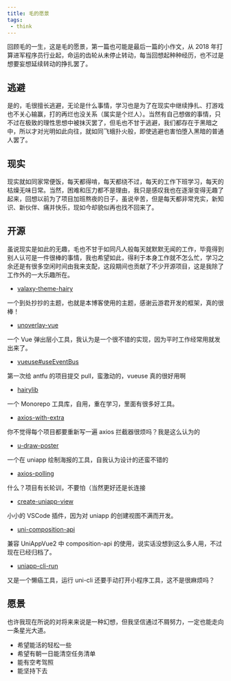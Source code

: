 ```yaml
---
title: 毛的愿景
tags:
 - think
---
```


回顾毛的一生，这是毛的愿景，第一篇也可能是最后一篇的小作文，从 2018 年打算进军程序员行业起，命运的齿轮从未停止转动，每当回想起种种经历，也不过是想要妄想延续转动的挣扎罢了。

<!-- more -->

## 逃避

是的，毛很擅长逃避，无论是什么事情，学习也是为了在现实中继续挣扎、打游戏也不关心输赢，打的再烂也没关系（属实是个烂人）。当然有自己想做的事情，只不过在极致的理性思想中被抹灭罢了，但毛也不甘于逃避，我们都存在于黑暗之中，所以才对光明如此向往，就如同飞蛾扑火般，即使逃避也害怕堕入黑暗的普通人罢了。

## 现实

现实就如同家常便饭，每天都得啃，每天都绕不过，每天的工作下班学习，每天的枯燥无味日常。当然，困难和压力都不是理由，我只是感叹我也在逐渐变得无趣了起来，回想以前为了项目加班熬夜的日子，虽说辛苦，但是每天都非常充实，新知识、新伙伴、痛并快乐，现如今却貌似再也找不回来了。

## 开源

虽说现实是如此的无趣，毛也不甘于如同凡人般每天就默默无闻的工作，毕竟得到别人认可是一件很棒的事情，我也希望如此，得利于本身工作就不怎么忙，学习之余还是有很多空闲时间由我来支配，这段期间也贡献了不少开源项目，这是我除了工作外的一大乐趣所在。

- [valaxy-theme-hairy](https://github.com/TuiMao233/valaxy-theme-hairy)

一个到处抄抄的主题，也就是本博客使用的主题，感谢云游君开发的框架，真的很棒！

- [unoverlay-vue](https://github.com/TuiMao233/unoverlay-vue)

一个 Vue 弹出层小工具，我认为是一个很不错的实现，因为平时工作经常用就发出来了。

- [vueuse#useEventBus](https://github.com/vueuse/vueuse/pull/647)

第一次给 antfu 的项目提交 pull，蛮激动的，vueuse 真的很好用啊

- [hairylib](https://github.com/TuiMao233/hairylib)

一个 Monorepo 工具库，自用，重在学习，里面有很多好工具。

- [axios-with-extra](https://github.com/TuiMao233/axios-with-extra)

你不觉得每个项目都要重新写一遍 axios 拦截器很烦吗？我是这么认为的

- [u-draw-poster](https://github.com/TuiMao233/u-draw-poster)

一个在 uniapp 绘制海报的工具，自我认为设计的还蛮不错的

- [axios-polling](https://github.com/TuiMao233/axios-polling)

什么？项目有长轮训，不要怕（当然更好还是长连接

- [create-uniapp-view](https://github.com/TuiMao233/create-uniapp-view)

小小的 VSCode 插件，因为对 uniapp 的创建视图不满而开发。

- [uni-composition-api](https://github.com/TuiMao233/uni-composition-api)

兼容 UniAppVue2 中 composition-api 的使用，说实话没想到这么多人用，不过现在已经归档了。

- [uniapp-cli-run](https://github.com/TuiMao233/uniapp-cli-run)

又是一个懒癌工具，运行 uni-cli 还要手动打开小程序工具，这不是很麻烦吗？

## 愿景

也许我现在所说的对将来来说是一种幻想，但我坚信通过不屑努力，一定也能走向一条星光大道。

- 希望能活的轻松一些
- 希望有朝一日能清空任务清单
- 能有空考驾照
- 能坚持下去

